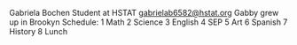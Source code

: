 Gabriela Bochen 
Student at HSTAT
gabrielab6582@hstat.org
Gabby grew up in Brookyn
Schedule: 
1 Math 
2 Science 
3 English 
4 SEP 
5 Art 
6 Spanish 
7 History 
8 Lunch 